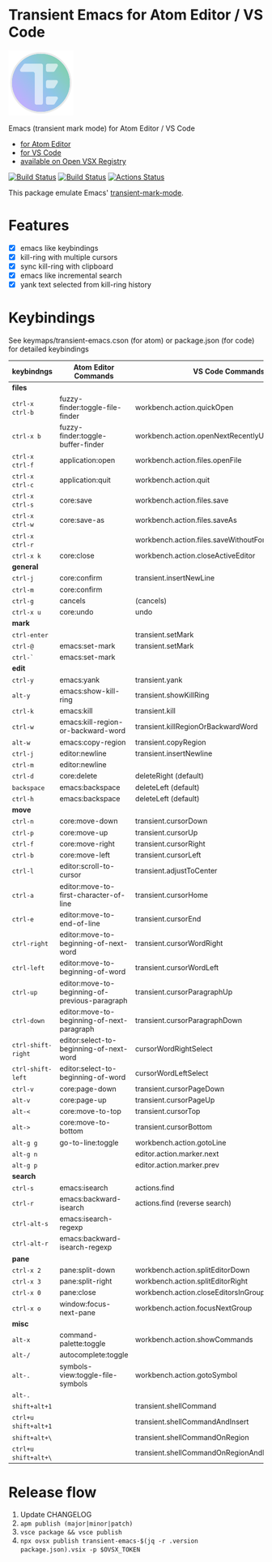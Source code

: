 # Transient Emacs for Atom Editor / VS Code

<img src="https://raw.githubusercontent.com/yasuyuky/transient-emacs/main/image/icon.png" width="128px">

Emacs (transient mark mode) for Atom Editor / VS Code

- [for Atom Editor](https://atom.io/packages/transient-emacs)
- [for VS Code](https://marketplace.visualstudio.com/items?itemName=yasuyuky.transient-emacs)
- [available on Open VSX Registry](https://open-vsx.org/extension/yasuyuky/transient-emacs)

[![Build Status][travis-ci status]][travis-ci]
[![Build Status][azure pipelines status]][azure pipelines]
[![Actions Status][github actions status]][github actions]

This package emulate Emacs'
[transient-mark-mode](http://www.emacswiki.org/emacs/TransientMarkMode).

# Features

- [x] emacs like keybindings
- [x] kill-ring with multiple cursors
- [x] sync kill-ring with clipboard
- [x] emacs like incremental search
- [x] yank text selected from kill-ring history

# Keybindings

See keymaps/transient-emacs.cson (for atom) or package.json (for code) for detailed keybindings

| keybindngs           | Atom Editor Commands                           | VS Code Commands                                   |
| -------------------- | ---------------------------------------------- | -------------------------------------------------- |
| **files**            |                                                |                                                    |
| `ctrl-x ctrl-b`      | fuzzy-finder:toggle-file-finder                | workbench.action.quickOpen                         |
| `ctrl-x b`           | fuzzy-finder:toggle-buffer-finder              | workbench.action.openNextRecentlyUsedEditorInGroup |
| `ctrl-x ctrl-f`      | application:open                               | workbench.action.files.openFile                    |
| `ctrl-x ctrl-c`      | application:quit                               | workbench.action.quit                              |
| `ctrl-x ctrl-s`      | core:save                                      | workbench.action.files.save                        |
| `ctrl-x ctrl-w`      | core:save-as                                   | workbench.action.files.saveAs                      |
| `ctrl-x ctrl-r`      |                                                | workbench.action.files.saveWithoutFormatting       |
| `ctrl-x k`           | core:close                                     | workbench.action.closeActiveEditor                 |
| **general**          |                                                |                                                    |
| `ctrl-j`             | core:confirm                                   | transient.insertNewLine                            |
| `ctrl-m`             | core:confirm                                   |                                                    |
| `ctrl-g`             | cancels                                        | (cancels)                                          |
| `ctrl-x u`           | core:undo                                      | undo                                               |
| **mark**             |                                                |                                                    |
| `ctrl-enter`         |                                                | transient.setMark                                  |
| `ctrl-@`             | emacs:set-mark                                 | transient.setMark                                  |
| `` ctrl-` ``         | emacs:set-mark                                 |                                                    |
| **edit**             |                                                |                                                    |
| `ctrl-y`             | emacs:yank                                     | transient.yank                                     |
| `alt-y`              | emacs:show-kill-ring                           | transient.showKillRing                             |
| `ctrl-k`             | emacs:kill                                     | transient.kill                                     |
| `ctrl-w`             | emacs:kill-region-or-backward-word             | transient.killRegionOrBackwardWord                 |
| `alt-w`              | emacs:copy-region                              | transient.copyRegion                               |
| `ctrl-j`             | editor:newline                                 | transient.insertNewline                            |
| `ctrl-m`             | editor:newline                                 |                                                    |
| `ctrl-d`             | core:delete                                    | deleteRight (default)                              |
| `backspace`          | emacs:backspace                                | deleteLeft (default)                               |
| `ctrl-h`             | emacs:backspace                                | deleteLeft (default)                               |
| **move**             |                                                |                                                    |
| `ctrl-n`             | core:move-down                                 | transient.cursorDown                               |
| `ctrl-p`             | core:move-up                                   | transient.cursorUp                                 |
| `ctrl-f`             | core:move-right                                | transient.cursorRight                              |
| `ctrl-b`             | core:move-left                                 | transient.cursorLeft                               |
| `ctrl-l`             | editor:scroll-to-cursor                        | transient.adjustToCenter                           |
| `ctrl-a`             | editor:move-to-first-character-of-line         | transient.cursorHome                               |
| `ctrl-e`             | editor:move-to-end-of-line                     | transient.cursorEnd                                |
| `ctrl-right`         | editor:move-to-beginning-of-next-word          | transient.cursorWordRight                          |
| `ctrl-left`          | editor:move-to-beginning-of-word               | transient.cursorWordLeft                           |
| `ctrl-up`            | editor:move-to-beginning-of-previous-paragraph | transient.cursorParagraphUp                        |
| `ctrl-down`          | editor:move-to-beginning-of-next-paragraph     | transient.cursorParagraphDown                      |
| `ctrl-shift-right`   | editor:select-to-beginning-of-next-word        | cursorWordRightSelect                              |
| `ctrl-shift-left`    | editor:select-to-beginning-of-word             | cursorWordLeftSelect                               |
| `ctrl-v`             | core:page-down                                 | transient.cursorPageDown                           |
| `alt-v`              | core:page-up                                   | transient.cursorPageUp                             |
| `alt-<`              | core:move-to-top                               | transient.cursorTop                                |
| `alt->`              | core:move-to-bottom                            | transient.cursorBottom                             |
| `alt-g g`            | go-to-line:toggle                              | workbench.action.gotoLine                          |
| `alt-g n`            |                                                | editor.action.marker.next                          |
| `alt-g p`            |                                                | editor.action.marker.prev                          |
| **search**           |                                                |                                                    |
| `ctrl-s`             | emacs:isearch                                  | actions.find                                       |
| `ctrl-r`             | emacs:backward-isearch                         | actions.find (reverse search)                      |
| `ctrl-alt-s`         | emacs:isearch-regexp                           |                                                    |
| `ctrl-alt-r`         | emacs:backward-isearch-regexp                  |                                                    |
| **pane**             |                                                |                                                    |
| `ctrl-x 2`           | pane:split-down                                | workbench.action.splitEditorDown                   |
| `ctrl-x 3`           | pane:split-right                               | workbench.action.splitEditorRight                  |
| `ctrl-x 0`           | pane:close                                     | workbench.action.closeEditorsInGroup               |
| `ctrl-x o`           | window:focus-next-pane                         | workbench.action.focusNextGroup                    |
| **misc**             |                                                |                                                    |
| `alt-x`              | command-palette:toggle                         | workbench.action.showCommands                      |
| `alt-/`              | autocomplete:toggle                            |                                                    |
| `alt-.`              | symbols-view:toggle-file-symbols               | workbench.action.gotoSymbol                        |
| `alt-.`              |                                                |                                                    |
| `shift+alt+1`        |                                                | transient.shellCommand                             |
| `ctrl+u shift+alt+1` |                                                | transient.shellCommandAndInsert                    |
| `shift+alt+\`        |                                                | transient.shellCommandOnRegion                     |
| `ctrl+u shift+alt+\` |                                                | transient.shellCommandOnRegionAndReplace           |

# Release flow

1. Update CHANGELOG
2. `apm publish (major|minor|patch)`
3. `vsce package && vsce publish`
4. `npx ovsx publish transient-emacs-$(jq -r .version package.json).vsix -p $OVSX_TOKEN`

[travis-ci status]: https://app.travis-ci.com/yasuyuky/transient-emacs.svg?branch=main
[travis-ci]: https://app.travis-ci.com/yasuyuky/transient-emacs
[azure pipelines status]: https://dev.azure.com/yasuyuky/transient-emacs/_apis/build/status/yasuyuky.transient-emacs?branchName=main
[azure pipelines]: https://dev.azure.com/yasuyuky/transient-emacs/_build/latest?definitionId=1&branchName=main
[github actions status]: https://img.shields.io/github/workflow/status/yasuyuky/transient-emacs/Test.svg?logo=github
[github actions]: https://github.com/yasuyuky/transient-emacs/actions
[david-dm status]: https://david-dm.org/yasuyuky/transient-emacs/status.svg
[david-dm]: https://david-dm.org/yasuyuky/transient-emacs
